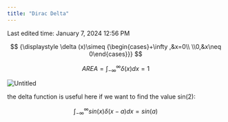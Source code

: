 ```yaml
---
title: "Dirac Delta"
---
```

Last edited time: January 7, 2024 12:56 PM

$$
{\displaystyle \delta (x)\simeq {\begin{cases}+\infty ,&x=0\\ \\0,&x\neq 0\end{cases}}}
$$

$$
AREA=\int_{-\infty}^{\infty} \delta(x)dx = 1
$$

![Untitled](Dirac%20Delta/Untitled.png)

the delta function is useful here if we want to find the value sin(2):

$$
\int_{-\infty}^\infty sin(x) \delta(x - a) dx = sin(a)
$$
